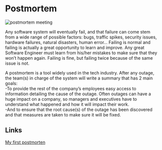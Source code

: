# Postmortem
![postmortem meeting](https://img.memegenerator.net/images/4155603.jpg)  

Any software system will eventually fail, and that failure can come stem from a wide range of possible factors: bugs, traffic spikes, security issues, hardware failures, natural disasters, human error… Failing is normal and failing is actually a great opportunity to learn and improve. Any great Software Engineer must learn from his/her mistakes to make sure that they won’t happen again. Failing is fine, but failing twice because of the same issue is not.  

A postmortem is a tool widely used in the tech industry. After any outage, the team(s) in charge of the system will write a summary that has 2 main goals:  
-To provide the rest of the company’s employees easy access to information detailing the cause of the outage. Often outages can have a huge impact on a company, so managers and executives have to understand what happened and how it will impact their work.  
-And to ensure that the root cause(s) of the outage has been discovered and that measures are taken to make sure it will be fixed.  
## Links
[My first postmorten](https://medium.com/@kerimsha/my-first-postmortem-f35d47cdeb6d)
